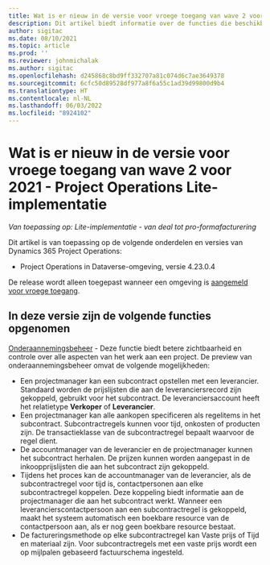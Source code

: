 ```yaml
---
title: Wat is er nieuw in de versie voor vroege toegang van wave 2 voor 2021 - Project Operations Lite-implementatie
description: Dit artikel biedt informatie over de functies die beschikbaar zijn in wave 2 van de release voor vroege toegang van Project Operations Lite-implementatie van 2021.
author: sigitac
ms.date: 08/10/2021
ms.topic: article
ms.prod: ''
ms.reviewer: johnmichalak
ms.author: sigitac
ms.openlocfilehash: d245868c8bd9ff332707a81c074d6c7ae3649378
ms.sourcegitcommit: 6cfc50d89528df977a8f6a55c1ad39d99800d9b4
ms.translationtype: HT
ms.contentlocale: nl-NL
ms.lasthandoff: 06/03/2022
ms.locfileid: "8924102"
---
```

# <a name="whats-new-2021-wave-2-early-access---project-operations-lite-deployment"></a>Wat is er nieuw in de versie voor vroege toegang van wave 2 voor 2021 - Project Operations Lite-implementatie

_Van toepassing op: Lite-implementatie - van deal tot pro-formafacturering_

Dit artikel is van toepassing op de volgende onderdelen en versies van Dynamics 365 Project Operations:

  - Project Operations in Dataverse-omgeving, versie 4.23.0.4

De release wordt alleen toegepast wanneer een omgeving is [aangemeld voor vroege toegang](/power-platform/admin/opt-in-early-access-updates#how-to-enable-early-access-updates).

## <a name="features-included-in-this-release"></a>In deze versie zijn de volgende functies opgenomen

[Onderaannemingsbeheer](/dynamics365/project-operations/pro/subcontracting/managing-subcontracts-overview) - Deze functie biedt betere zichtbaarheid en controle over alle aspecten van het werk aan een project. De preview van onderaannemingsbeheer omvat de volgende mogelijkheden:

  - Een projectmanager kan een subcontract opstellen met een leverancier. Standaard worden de prijslijsten die aan de leveranciersrecord zijn gekoppeld, gebruikt voor het subcontract. De leveranciersaccount heeft het relatietype **Verkoper** of **Leverancier**.
  - Een projectmanager kan alle aankopen specificeren als regelitems in het subcontract. Subcontractregels kunnen voor tijd, onkosten of producten zijn. De transactieklasse van de subcontractregel bepaalt waarvoor de regel dient.
  - De accountmanager van de leverancier en de projectmanager kunnen het subcontract herhalen. De prijzen kunnen worden aangepast in de inkoopprijslijsten die aan het subcontract zijn gekoppeld.
  - Tijdens het proces kan de accountmanager van de leverancier, als de subcontractregel voor tijd is, contactpersonen aan elke subcontractregel koppelen. Deze koppeling biedt informatie aan de projectmanager die aan het subcontract werkt. Wanneer een leverancierscontactpersoon aan een subcontractregel is gekoppeld, maakt het systeem automatisch een boekbare resource van de contactpersoon aan, als er nog geen boekbare resource bestaat.
  - De factureringsmethode op elke subcontractregel kan Vaste prijs of Tijd en materiaal zijn. Voor subcontractregels met een vaste prijs wordt een op mijlpalen gebaseerd factuurschema ingesteld.
